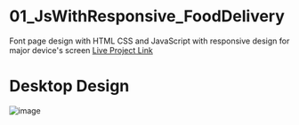# 01_JsWithResponsive_FoodDelivery
Font page design with HTML CSS and JavaScript with responsive design for major device's screen
[Live Project Link](https://arshil121.github.io/01_JsWithResponsive_FoodDelivery/)
# Desktop Design
![image](https://github.com/arshil121/01_JsWithResponsive_FoodDelivery/assets/74753973/2eb0a9f5-10e9-44cb-ba85-d2d6ee733252)
